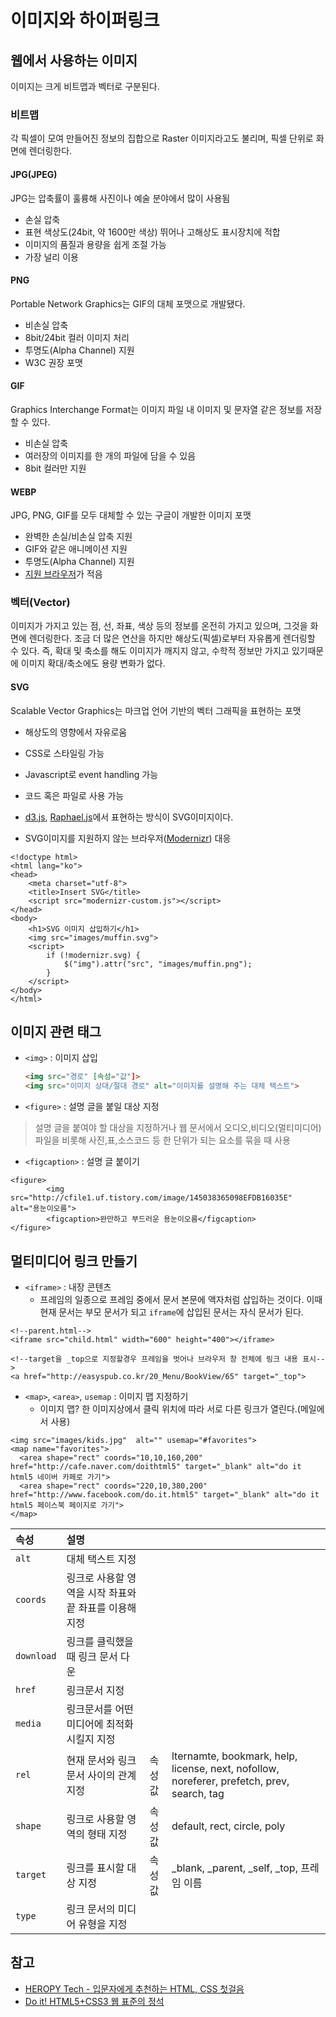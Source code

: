 # 이미지와 하이퍼링크

## 웹에서 사용하는 이미지

이미지는 크게 비트맵과 벡터로 구분된다.

### 비트맵

각 픽셀이 모여 만들어진 정보의 집합으로 Raster 이미지라고도 불리며, 픽셀 단위로 화면에 렌더링한다. 

#### JPG(JPEG)

JPG는 압축률이 훌륭해 사진이나 예술 분야에서 많이 사용됨

- 손실 압축
- 표현 색상도(24bit, 약 1600만 색상) 뛰어나 고해상도 표시장치에 적합
- 이미지의 품질과 용량을 쉽게 조절 가능
- 가장 널리 이용

#### PNG

Portable Network Graphics는 GIF의 대체 포맷으로 개발됐다.

- 비손실 압축
- 8bit/24bit 컬러 이미지 처리
- 투명도(Alpha Channel) 지원
- W3C 권장 포맷

#### GIF

Graphics Interchange Format는 이미지 파일 내 이미지 및 문자열 같은 정보를 저장할 수 있다.

- 비손실 압축
- 여러장의 이미지를 한 개의 파일에 담을 수 있음
- 8bit 컬러만 지원

#### WEBP

JPG, PNG, GIF를 모두 대체할 수 있는 구글이 개발한 이미지 포맷

- 완벽한 손실/비손실 압축 지원
- GIF와 같은 애니메이션 지원
- 투명도(Alpha Channel) 지원
- [지원 브라우저](https://caniuse.com/webp)가 적음

### 벡터(Vector)

이미지가 가지고 있는 점, 선, 좌표, 색상 등의 정보를 온전히 가지고 있으며, 그것을 화면에 렌더링한다. 조금 더 많은 연산을 하지만 해상도(픽셀)로부터 자유롭게 렌더링할 수 있다. 즉, 확대 및 축소를 해도 이미지가 깨지지 않고, 수학적 정보만 가지고 있기때문에 이미지 확대/축소에도 용량 변화가 없다.

#### SVG

Scalable Vector Graphics는 마크업 언어 기반의 벡터 그래픽을 표현하는 포맷

- 해상도의 영향에서 자유로움
- CSS로 스타일링 가능
- Javascript로 event handling 가능
- 코드 혹은 파일로 사용 가능
- [d3.js](http://d3js.org/), [Raphael.js](http://dmitrybaranovskiy.github.io/raphael/)에서 표현하는 방식이 SVG이미지이다.

- SVG이미지를 지원하지 않는 브라우저([Modernizr](https://modernizr.com/)) 대응

```erb
<!doctype html>
<html lang="ko">
<head>
	<meta charset="utf-8">
	<title>Insert SVG</title>
	<script src="modernizr-custom.js"></script>
</head>
<body>
	<h1>SVG 이미지 삽입하기</h1>
	<img src="images/muffin.svg">
	<script>
		if (!modernizr.svg) {
			$("img").attr("src", "images/muffin.png");
		}
	</script>
</body>
</html>
```



## 이미지 관련 태그

* `<img>` : 이미지 삽입

  ```html
  <img src="경로" [속성="값"]>
  <img src="이미지 상대/절대 경로" alt="이미지를 설명해 주는 대체 텍스트">
  ```
* `<figure>` : 설명 글을 붙일 대상 지정
> 설명 글을 붙여야 할 대상을 지정하거나 웹 문서에서 오디오,비디오(멀티미디어)파일을 비롯해 사진,표,소스코드 등 한 단위가 되는 요소를 묶을 때 사용

* `<figcaption>` : 설명 글 붙이기
```erb
<figure>
		<img src="http://cfile1.uf.tistory.com/image/145038365098EFDB16035E" alt="용눈이오름">
		<figcaption>완만하고 부드러운 용눈이오름</figcaption>
</figure>
```

## 멀티미디어 링크 만들기

- `<iframe>` : 내장 콘텐츠
  - 프레임의 일종으로 프레임 중에서 문서 본문에 액자처럼 삽입하는 것이다. 이때 현재 문서는 부모 문서가 되고 `iframe`에 삽입된 문서는 자식 문서가 된다.

```erb
<!--parent.html-->
<iframe src="child.html" width="600" height="400"></iframe>

<!--target을 _top으로 지정할경우 프레임을 벗어나 브라우저 창 전체에 링크 내용 표시-->
<a href="http://easyspub.co.kr/20_Menu/BookView/65" target="_top">
```

* `<map>`, `<area>`, `usemap` : 이미지 맵 지정하기
	* 이미지 맵? 한 이미지상에서 클릭 위치에 따라 서로 다른 링크가 열린다.(메일에서 사용)

```erb
<img src="images/kids.jpg"  alt="" usemap="#favorites">
<map name="favorites">
  <area shape="rect" coords="10,10,160,200" href="http://cafe.naver.com/doithtml5" target="_blank" alt="do it html5 네이버 카페로 가기">
  <area shape="rect" coords="220,10,380,200" href="http://www.facebook.com/do.it.html5" target="_blank" alt="do it html5 페이스북 페이지로 가기">
</map>
```

| 속성 | 설명 |||
|:--------|:--------|:--------:|:--------|
|`alt`| 대체 택스트 지정 |||
|`coords`|링크로 사용할 영역을 시작 좌표와 끝 좌표를 이용해 지정 |||
|`download`| 링크를 클릭했을 때 링크 문서 다운 |||
|`href`| 링크문서 지정 |||
|`media`| 링크문서를 어떤 미디어에 최적화시킬지 지정 |||
|`rel`| 현재 문서와 링크 문서 사이의 관계지정 |속성 값|lternamte, bookmark, help, license, next, nofollow, noreferer, prefetch, prev, search, tag|
|`shape`| 링크로 사용할 영역의 형태 지정 | 속성 값 | default, rect, circle, poly|
|`target`| 링크를 표시할 대상 지정 | 속성 값 |_blank, _parent, _self, _top, 프레임 이름|
|`type`|링크 문서의 미디어 유형을 지정|||






## 참고 

- [HEROPY Tech - 입문자에게 추천하는 HTML, CSS 첫걸음](https://heropy.blog/2019/04/24/html-css-starter/)
- [Do it! HTML5+CSS3 웹 표준의 정석](https://book.naver.com/bookdb/book_detail.nhn?bid=15975063)
